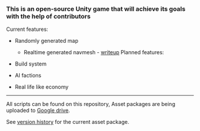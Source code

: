 ### This is an open-source Unity game that will achieve its goals with the help of contributors
Current features:
* Randomly generated map

  * Realtime generated navmesh - [writeup](https://medium.com/@DeveloperLuka/unity-runtime-navmesh-generation-adf32255c71c)
Planned features:
* Build system
* AI factions
* Real life like economy

***
All scripts can be found on this repository, Asset packages are being uploaded to [Google drive](https://drive.google.com/drive/folders/1TdKbqoXSJM_Ob3aApAwYdPo8NrYAttHR?usp=sharing).

See [version history](https://github.com/lukarolak/That-Unity-project/wiki/Version-history) for the current asset package.


